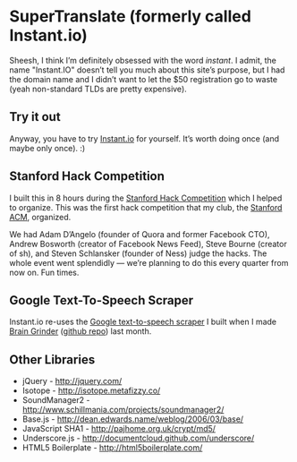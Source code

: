 # SuperTranslate (formerly called Instant.io)

Sheesh, I think I’m definitely obsessed with the word *instant*. I admit, the name "Instant.IO" doesn’t tell you much about this site’s purpose, but I had the domain name and I didn’t want to let the $50 registration go to waste (yeah non-standard TLDs are pretty expensive).

## Try it out

Anyway, you have to try [Instant.io](http://instant.io) for yourself. It’s worth doing once (and maybe only once). :)

## Stanford Hack Competition

I built this in 8 hours during the [Stanford Hack Competition](http://stanfordacm.com/2011/05/hack-competition-results/) which I helped to organize. This was the first hack competition that my club, the [Stanford ACM](http://stanfordacm.com), organized.

We had Adam D’Angelo (founder of Quora and former Facebook CTO), Andrew Bosworth (creator of Facebook News Feed), Steve Bourne (creator of sh), and Steven Schlansker (founder of Ness) judge the hacks. The whole event went splendidly — we’re planning to do this every quarter from now on. Fun times.

## Google Text-To-Speech Scraper

Instant.io re-uses the [Google text-to-speech scraper](https://github.com/feross/BrainGrinder/blob/master/server/server.py) I built when I made [Brain Grinder](https://feross.org/hacks/braingrinder) ([github repo](https://github.com/feross/BrainGrinder)) last month.

## Other Libraries

* jQuery - <http://jquery.com/>
* Isotope - <http://isotope.metafizzy.co/>
* SoundManager2 - <http://www.schillmania.com/projects/soundmanager2/>
* Base.js - <http://dean.edwards.name/weblog/2006/03/base/>
* JavaScript SHA1 - <http://pajhome.org.uk/crypt/md5/>
* Underscore.js - <http://documentcloud.github.com/underscore/>
* HTML5 Boilerplate - <http://html5boilerplate.com/>
